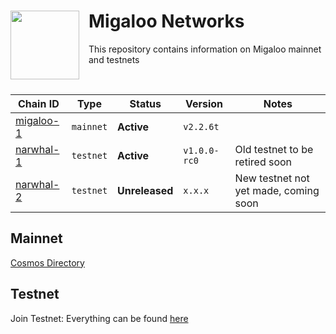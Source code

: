 <div>
    <img src="https://github.com/cosmos/chain-registry/blob/master/migaloo/images/migaloo-light.svg" align="left" width="110" style="margin-right: 15px"/>
    <h1>   
        Migaloo Networks
    </h1>
    <p> This repository contains information on Migaloo mainnet and testnets </p>
    <br>
</div>

| Chain ID                 | Type      | Status         | Version      | Notes                                 |
| ------------------------ | --------- | -------------- | ------------ | ------------------------------------- |
| [migaloo-1](./migaloo-1) | `mainnet` | **Active**     | `v2.2.6t`    |                                       |
| [narwhal-1](./narwhal-1) | `testnet` | **Active**     | `v1.0.0-rc0` | Old testnet to be retired soon        |
| [narwhal-2](./narwhal-2) | `testnet` | **Unreleased** | `x.x.x`      | New testnet not yet made, coming soon |

## Mainnet

[Cosmos Directory](https://cosmos.directory/migaloo)

## Testnet

Join Testnet: Everything can be found [here](https://polkachu.com/testnets/migaloo)
